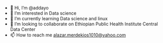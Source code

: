 - 👋 Hi, I’m @addayo
- 👀 I’m interested in Data science 
- 🌱 I’m currently learning Data science and linux
- 💞️ I’m looking to collaborate on Ethiopian Public Health Institute Central Data Center
- 📫 How to reach me alazar.merdekios1010@yahoo.com

<!---
addayo/addayo is a ✨ special ✨ repository because its `README.md` (this file) appears on your GitHub profile.
You can click the Preview link to take a look at your changes.
--->

